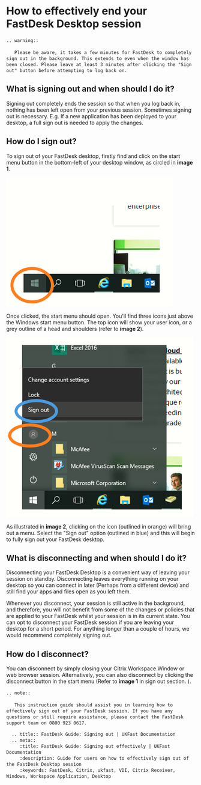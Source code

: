 # How to effectively end your FastDesk Desktop session

```eval_rst
.. warning::

   Please be aware, it takes a few minutes for FastDesk to completely sign out in the background. This extends to even when the window has been closed. Please leave at least 3 minutes after clicking the "Sign out" button before attempting to log back on.

```

## What is signing out and when should I do it?

Signing out completely ends the session so that when you log back in, nothing has been left open from your previous session. Sometimes signing out is necessary. E.g. If a new application has been deployed to your desktop, a full sign out is needed to apply the changes.

## How do I sign out?

To sign out of your FastDesk desktop, firstly find and click on the start menu button in the bottom-left of your desktop window, as circled in **image 1**.

![Image 1: Windows Start Menu](files/startmenu.png "Image 1: Windows Start Menu")

Once clicked, the start menu should open. You'll find three icons just above the Windows start menu button. The top icon will show your user icon, or a grey outline of a head and shoulders (refer to **image 2**).

![Image 2: How to sign out](files/Signout1.PNG "Image 2: How to sign out")

As illustrated in **image 2**, clicking on the icon (outlined in orange) will bring out a menu. Select the "Sign out" option (outlined in blue) and this will begin to fully sign out your FastDesk desktop.


## What is disconnecting and when should I do it?

Disconnecting your FastDesk Desktop is a convenient way of leaving your session on standby. Disconnecting leaves everything running on your desktop so you can connect in later (Perhaps from a different device) and still find your apps and files open as you left them.

Whenever you disconnect, your session is still active in the background, and therefore, you will not benefit from some of the changes or policies that are applied to your FastDesk whilst your session is in its current state.  You can opt to disconnect your FastDesk session if you are leaving your desktop for a short period. For anything longer than a couple of hours, we would recommend completely signing out.

## How do I disconnect?

You can disconnect by simply closing your Citrix Workspace Window or web browser session. Alternatively, you can also disconnect by clicking the disconnect button in the start menu (Refer to **image 1** in sign out section. ).

```eval_rst
.. note::

   This instruction guide should assist you in learning how to effectively sign out of your FastDesk session. If you have any questions or still require assistance, please contact the FastDesk support team on 0800 923 0617.

```
```eval_rst
  .. title:: FastDesk Guide: Signing out | UKFast Documentation
  .. meta::
     :title: FastDesk Guide: Signing out effectively | UKFast Documentation
     :description: Guide for users on how to effectively sign out of the FastDesk Desktop session
     :keywords: FastDesk, Citrix, ukfast, VDI, Citrix Receiver, Windows, Workspace Application, Desktop
```
